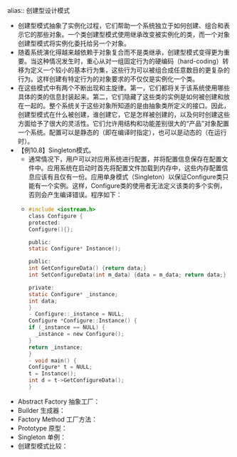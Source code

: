 alias:: 创建型设计模式

- 创建型模式抽象了实例化过程，它们帮助一个系统独立于如何创建、组合和表示它的那些对象。一个类创建型模式使用继承改变被实例化的类，而一个对象创建型模式将实例化委托给另一个对象。
- 随着系统演化得越来越依赖于对象复合而不是类继承，创建型模式变得更为重要。当这种情况发生时，重心从对一组固定行为的硬编码（hard-coding）转移为定义一个较小的基本行为集，这些行为可以被组合成任意数目的更复杂的行为。这样创建有特定行为的对象要求的不仅仅是实例化一个类。
- 在这些模式中有两个不断出现和主旋律。第一，它们都将关于该系统使用哪些具体的类的信息封装起来。第二，它们隐藏了这些类的实例是如何被创建和放在一起的。整个系统关于这些对象所知道的是由抽象类所定义的接口。因此，创建型模式在什么被创建，谁创建它，它是怎样被创建的，以及何时创建这些方面给予了很大的灵活性。它们允许用结构和功能差别很大的“产品”对象配置一个系统。配置可以是静态的（即在编译时指定），也可以是动态的（在运行时）。
- 【例10.8】Singleton模式。
	- 通常情况下，用户可以对应用系统进行配置，并将配置信息保存在配置文件中。应用系统在启动时首先将配置文件加载到内存中，这些内存配置信息应该有且仅有一份。应用单身模式（Singleton）以保证Configure类只能有一个实例。这样，Configure类的使用者无法定义该类的多个实例，否则会产生编译错误。程序如下：
	- ```c
	  #include <iostream.h>
	  class Configure {
	  protected:
	  Configure(){};
	  
	  public:
	  static Configure* Instance();
	  
	  public:
	  int GetConfigureData() {return data;}
	  int SetConfigureData(int m_data) {data = m_data; return data;}
	  
	  private:
	  static Configure* _instance;
	  int data;
	  }
	  - Configure::_instance = NULL;
	  Configure *Configure::Instance() {
	  if (_instance == NULL) {
	    _instance = new Configure();
	  }
	  return _instance;
	  }
	  - void main() {
	  Configure* t = NULL;
	  t = Instance();
	  int d = t->GetConfigureData();
	  }
	  ```
- Abstract Factory 抽象工厂：
- Builder 生成器：
- Factory Method 工厂方法：
- Prototype 原型：
- Singleton 单例：
- 创建型模式比较：